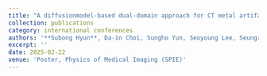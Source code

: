 ```yaml
---
title: "A diffusionmodel-based dual-domain approach for CT metal artifact reduction"
collection: publications
category: international conferences
authors: '**Subong Hyun**, Da-in Choi, Sungho Yun, Seoyoung Lee, Seungryong Cho'
excerpt: ''
date: 2025-02-22
venue: 'Poster, Physics of Medical Imaging (SPIE)'
---
```

